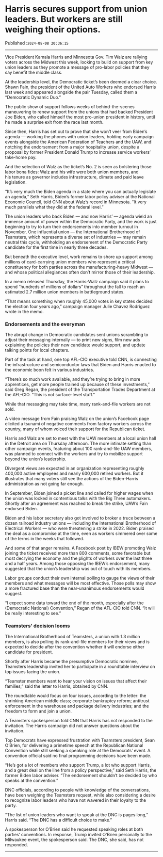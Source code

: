 # Harris secures support from union leaders. But workers are still weighing their options.

Published :`2024-08-08 20:36:15`

---

Vice President Kamala Harris and Minnesota Gov. Tim Walz are rallying voters across the Midwest this week, looking to build on support from key union leaders as they promote a message of pro-labor policies that they say benefit the middle class.

At the leadership level, the Democratic ticket’s been deemed a clear choice. Shawn Fain, the president of the United Auto Workers who endorsed Harris last week and appeared alongside the pair Tuesday, called them a “Democratic Dynamic Duo.”

The public show of support follows weeks of behind-the-scenes maneuvering to renew support from the unions that had backed President Joe Biden, who called himself the most pro-union president in history, until he made a surprise exit from the race last month.

Since then, Harris has set out to prove that she won’t veer from Biden’s agenda — working the phones with union leaders, holding early campaign events alongside the American Federation of Teachers and the UAW, and notching the endorsement from a major hospitality union, despite a proposal by former President Donald Trump to increase service workers’ take-home pay.

And the selection of Walz as the ticket’s No. 2 is seen as bolstering those labor bona fides: Walz and his wife were both union members, and his tenure as governor includes infrastructure, climate and paid leave legislation.

“It’s very much the Biden agenda in a state where you can actually legislate an agenda,” Seth Harris, Biden’s former labor policy adviser at the National Economic Council, told CNN about Walz’s record in Minnesota. “It very much parallels what they did at the federal level.”

The union leaders who back Biden — and now Harris’ — agenda wield an immense amount of power within the Democratic Party, and the work is just beginning to try to turn their endorsements into member turnout in November. One influential union — the International Brotherhood of Teamsters, which represents a diverse set of industries — may remain neutral this cycle, withholding an endorsement of the Democratic Party candidate for the first time in nearly three decades.

But beneath the executive level, work remains to shore up support among millions of card-carrying union members who represent a critical constituency for both parties across the manufacturing-heavy Midwest — and whose political allegiances often don’t mirror those of their leadership.

In a memo released Thursday, the Harris-Walz campaign said it plans to spend “hundreds of millions of dollars” throughout the fall to reach an estimated 2.7 million union members in battleground states.

“That means something when roughly 45,000 votes in key states decided the election four years ago,” campaign manager Julie Chavez Rodriguez wrote in the memo.

### Endorsements and the everyman

The abrupt change in Democratic candidates sent unions scrambling to adjust their messaging internally — to print new signs, film new ads explaining the policies their new candidate would support, and update talking points for local chapters.

Part of the task at hand, one top AFL-CIO executive told CNN, is connecting the infrastructure and semiconductor laws that Biden and Harris enacted to the economic boon felt in various industries.

“There’s so much work available, and they’re trying to bring in more apprentices, get more people trained up because of these investments,” said Greg Regan, the president of the Transportation Trades Department at the AFL-CIO. “This is not surface-level stuff.”

While that messaging may take time, many rank-and-file workers are not sold.

A video message from Fain praising Walz on the union’s Facebook page elicited a tsunami of negative comments from factory workers across the country, many of whom voiced their support for the Republican ticket.

Harris and Walz are set to meet with the UAW members at a local union hall in the Detroit area on Thursday afternoon. The more intimate setting than other campaign events, featuring about 100 rank-and-file UAW members, was planned to connect with the workers and try to mobilize support beyond the union’s leadership.

Divergent views are expected in an organization representing roughly 400,000 active employees and nearly 600,000 retired workers. But it illustrates that many voters still see the actions of the Biden-Harris administration as not going far enough.

In September, Biden joined a picket line and called for higher wages when the union was locked in contentious talks with the Big Three automakers. Shortly after an agreement was reached to break the strike, UAW’s Fain endorsed Biden.

Biden and his labor secretary also got involved to broker a truce between a dozen railroad industry unions — including the International Brotherhood of Electrical Workers — who were threatening a strike in 2022. Biden praised the deal as a compromise at the time, even as workers simmered over some of the terms in the weeks that followed.

And some of that anger remains. A Facebook post by IBEW promoting Walz joining the ticket received more than 800 comments, some favorable but most decrying the economy and the plights of workers over the last three and a half years. Among those opposing the IBEW’s endorsement, many suggested that the union’s leadership was out of touch with its members.

Labor groups conduct their own internal polling to gauge the views of their members and what messages will be most effective. Those polls may show a more fractured base than the near-unanimous endorsements would suggest.

“I expect some data toward the end of the month, especially after the (Democratic National) Convention,” Regan of the AFL-CIO told CNN. “It will be really interesting to see.”

### Teamsters’ decision looms

The International Brotherhood of Teamsters, a union with 1.3 million members, is also polling its rank-and-file members for their views and is expected to decide after the convention whether it will endorse either candidate for president.

Shortly after Harris became the presumptive Democratic nominee, Teamsters leadership invited her to participate in a roundtable interview on top issues facing the union.

“Teamster members want to hear your vision on issues that affect their families,” said the letter to Harris, obtained by CNN.

The roundtable would focus on four issues, according to the letter: the shrinking American middle class; corporate bankruptcy reform; antitrust enforcement in the warehouse and package delivery industries; and the freedom to form and join a union.

A Teamsters spokesperson told CNN that Harris has not responded to the invitation. The Harris campaign did not answer questions about the invitation.

Top Democrats have expressed frustration with Teamsters president, Sean O’Brien, for delivering a primetime speech at the Republican National Convention while still seeking a speaking role at the Democrats’ event. A convention official said no final programming decisions have been made.

“He’s got a lot of members who support Trump, a lot who support Harris, and a great deal on the line from a policy perspective,” said Seth Harris, the former Biden labor adviser. “The endorsement shouldn’t be decided by who speaks at the convention.”

DNC officials, according to people with knowledge of the conversations, have been weighing the Teamsters request, while also considering a desire to recognize labor leaders who have not wavered in their loyalty to the party.

“The list of union leaders who want to speak at the DNC is pages long,” Harris said. “The DNC has a difficult choice to make.”

A spokesperson for O’Brien said he requested speaking roles at both parties’ conventions. In response, Trump invited O’Brien personally to the Milwaukee event, the spokesperson said. The DNC, she said, has not responded.

---

